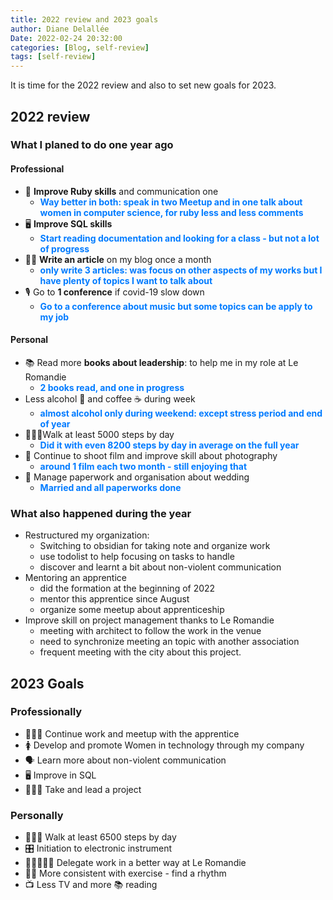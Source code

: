 ```yaml
---
title: 2022 review and 2023 goals
author: Diane Delallée
Date: 2022-02-24 20:32:00
categories: [Blog, self-review]
tags: [self-review]
---
```


It is time for the 2022 review and also to set new goals for 2023.

## 2022 review
### What I planed to do one year ago

#### Professional
- 💎 **Improve Ruby skills** and communication one
    - <span style="color:#007bff; font-weight:bold;"> Way better in both: speak in two Meetup and in one talk about women in computer science, for ruby less and less comments </span>
- 🖥 **Improve SQL skills**
    - <span style="color:#007bff; font-weight:bold;"> Start reading documentation and looking for a class - but not a lot of progress </span>
- ✍🏼 **Write an article** on my blog once a month
    - <span style="color:#007bff; font-weight:bold;"> only write 3 articles: was focus on other aspects of my works but I have plenty of topics I want to talk about </span>
- 🎙 Go to **1 conference** if covid-19 slow down
    - <span style="color:#007bff; font-weight:bold;"> Go to a conference about music but some topics can be apply to my job </span>
  
#### Personal
- 📚 Read more **books about leadership**: to help me in my role at Le Romandie
    - <span style="color:#007bff; font-weight:bold;"> 2 books read, and one in progress </span>
- Less alcohol 🍺 and coffee ☕ during week
    - <span style="color:#007bff; font-weight:bold;"> almost alcohol only during weekend: except stress period and end of year </span>
- 🚶🏽‍♀️Walk at least 5000 steps by day
    - <span style="color:#007bff; font-weight:bold;"> Did it with even 8200 steps by day in average on the full year </span>
- 📸 Continue to shoot film and improve skill about photography
    - <span style="color:#007bff; font-weight:bold;"> around 1 film each two month - still enjoying that </span>
- 💍 Manage paperwork and organisation about wedding
    -  <span style="color:#007bff; font-weight:bold;"> Married and all paperworks done </span>

### What also happened during the year

- Restructured my organization: 
  - Switching to obsidian for taking note and organize work
  - use todolist to help focusing on tasks to handle
  - discover and learnt a bit about non-violent communication
- Mentoring an apprentice
  - did the formation at the beginning of 2022
  - mentor this apprentice since August
  - organize some meetup about apprenticeship
- Improve skill on project management thanks to Le Romandie
  - meeting with architect to follow the work in the venue
  - need to synchronize meeting an topic with another association
  - frequent meeting with the city about this project.

## 2023 Goals

### Professionally
- 🧑🏽‍🎓 Continue work and meetup with the apprentice
- 🚺 Develop and promote Women in technology through my company
- 🗣️ Learn more about non-violent communication
- 🖥️ Improve in SQL
- 👩🏻‍🍳 Take and lead a project 

### Personally
- 🚶🏻‍♀️ Walk at least 6500 steps by day
- 🎛️ Initiation to electronic instrument
- 👩🏻‍🤝‍👨🏽  Delegate work in a better way at Le Romandie
- 🏋🏽 More consistent with exercise - find a rhythm
- 📺 Less TV and more 📚 reading 